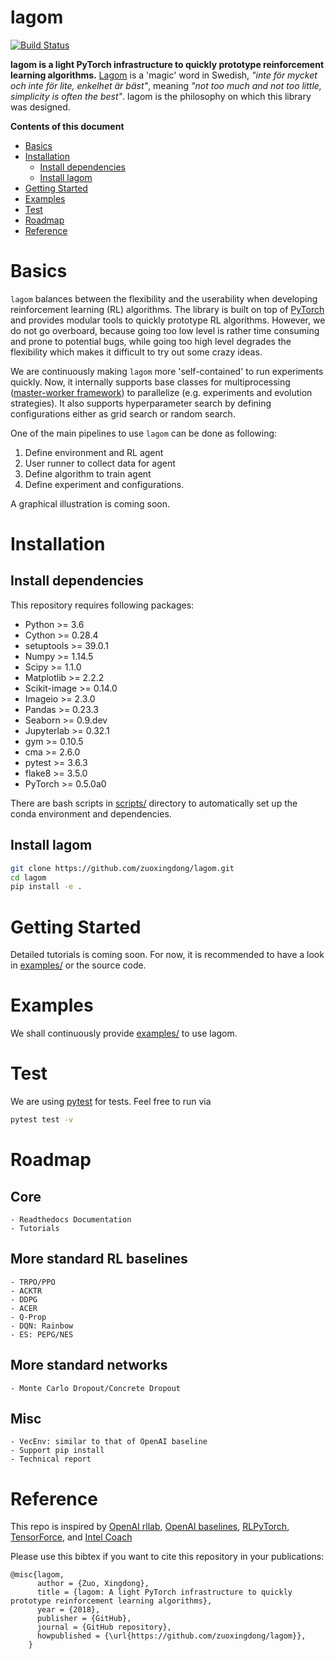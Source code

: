 # lagom
<!--- <img src='doc/img/infrastructure.png' width='300'> --->

[![Build Status](https://travis-ci.org/zuoxingdong/lagom.svg?branch=master)](https://travis-ci.org/zuoxingdong/lagom)

**lagom is a light PyTorch infrastructure to quickly prototype reinforcement learning algorithms.** [Lagom](https://sv.wikipedia.org/wiki/Lagom) is a 'magic' word in Swedish, *"inte för mycket och inte för lite, enkelhet är bäst"*, meaning *"not too much and not too little, simplicity is often the best"*. lagom is the philosophy on which this library was designed. 

**Contents of this document**

- [Basics](#basics)
- [Installation](#installation)
    - [Install dependencies](#install-dependencies)
    - [Install lagom](#install-lagom)
- [Getting Started](#getting-started)
- [Examples](#examples)
- [Test](#test)
- [Roadmap](#roadmap)
- [Reference](#reference)

# Basics

`lagom` balances between the flexibility and the userability when developing reinforcement learning (RL) algorithms. The library is built on top of [PyTorch](https://pytorch.org/) and provides modular tools to quickly prototype RL algorithms. However, we do not go overboard, because going too low level is rather time consuming and prone to potential bugs, while going too high level degrades the flexibility which makes it difficult to try out some crazy ideas. 

We are continuously making `lagom` more 'self-contained' to run experiments quickly. Now, it internally supports base classes for multiprocessing ([master-worker framework](https://en.wikipedia.org/wiki/Master/slave_(technology))) to parallelize (e.g. experiments and evolution strategies). It also supports hyperparameter search by defining configurations either as grid search or random search. 

One of the main pipelines to use `lagom` can be done as following:
1. Define environment and RL agent
2. User runner to collect data for agent
3. Define algorithm to train agent
4. Define experiment and configurations. 

A graphical illustration is coming soon. 

# Installation

## Install dependencies
This repository requires following packages:

- Python >= 3.6
- Cython >= 0.28.4
- setuptools >= 39.0.1
- Numpy >= 1.14.5
- Scipy >= 1.1.0
- Matplotlib >= 2.2.2
- Scikit-image >= 0.14.0
- Imageio >= 2.3.0
- Pandas >= 0.23.3
- Seaborn >= 0.9.dev
- Jupyterlab >= 0.32.1
- gym >= 0.10.5
- cma >= 2.6.0
- pytest >= 3.6.3
- flake8 >= 3.5.0
- PyTorch >= 0.5.0a0

There are bash scripts in [scripts/](scripts/) directory to automatically set up the conda environment and dependencies.

## Install lagom
```bash
git clone https://github.com/zuoxingdong/lagom.git
cd lagom
pip install -e .
```

# Getting Started

Detailed tutorials is coming soon. For now, it is recommended to have a look in [examples/](examples/) or the source code. 

# Examples

We shall continuously provide [examples/](examples/) to use lagom. 

# Test

We are using [pytest](https://docs.pytest.org) for tests. Feel free to run via
```bash
pytest test -v
```

# Roadmap

## Core
    - Readthedocs Documentation
    - Tutorials
## More standard RL baselines
    - TRPO/PPO
    - ACKTR
    - DDPG
    - ACER
    - Q-Prop
    - DQN: Rainbow
    - ES: PEPG/NES
## More standard networks
    - Monte Carlo Dropout/Concrete Dropout
## Misc
    - VecEnv: similar to that of OpenAI baseline
    - Support pip install
    - Technical report

# Reference

This repo is inspired by [OpenAI rllab](https://github.com/rll/rllab), [OpenAI baselines](https://github.com/openai/baselines), [RLPyTorch](https://github.com/pytorch/ELF/tree/master/src_py/rlpytorch), [TensorForce](https://github.com/reinforceio/tensorforce), and [Intel Coach](https://github.com/NervanaSystems/coach)

Please use this bibtex if you want to cite this repository in your publications:

    @misc{lagom,
          author = {Zuo, Xingdong},
          title = {lagom: A light PyTorch infrastructure to quickly prototype reinforcement learning algorithms},
          year = {2018},
          publisher = {GitHub},
          journal = {GitHub repository},
          howpublished = {\url{https://github.com/zuoxingdong/lagom}},
        }
